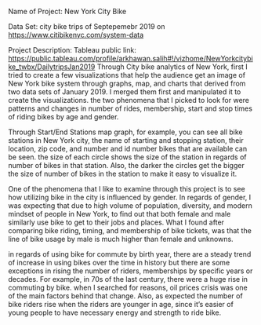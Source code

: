 Name of Project: New York City Bike

Data Set: city bike trips of Septepemebr 2019 on https://www.citibikenyc.com/system-data

Project Description:
Tableau public link: https://public.tableau.com/profile/arkhawan.salih#!/vizhome/NewYorkcitybike_twbx/DailytripsJan2019
Through City bike analytics of New York, first I tried to create a few visualizations that help the audience get an image of New York bike system through graphs, map, and charts that derived from two data sets of January 2019. I merged them first and manipulated it to create the visualizations. the two phenomena that I picked to look for were patterns and changes in number of rides, membership, start and stop times of riding bikes by age and gender. 

Through Start/End Stations map graph, for example, you can see all bike stations in New York city, the name of starting and stopping station, their location, zip code, and number and id number bikes that are available can be seen. the size of each circle shows the size of the station in regards of number of bikes in that station. Also, the darker the circles get the bigger the size of number of bikes in the station to make it easy to visualize it.

One of the phenomena that I like to examine through this project is to see how utilizing bike in the city is influenced by gender. In regards of gender, I was expecting that due to high volume of population, diversity, and modern mindset of people in New York, to find out that both female and male similarly use bike to get to their jobs and places. What I found after comparing bike riding, timing, and membership of bike tickets, was that the line of bike usage by male is much higher than female and unknowns.

in regards of using bike for commute by birth year, there are a steady trend of increase in using bikes over the time in history but there are some exceptions in rising the number of riders, memberships by specific years or decades. For example, in 70s of the last century, there were a huge rise in commuting by bike. when I searched for reasons, oil prices crisis was one of the main factors behind that change. Also, as expected the number of bike riders rise when the riders are younger in age, since it’s easier of young people to have necessary energy and strength to ride bike.





